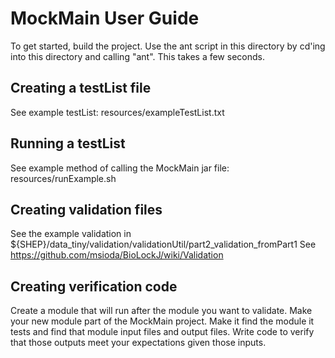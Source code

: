 # MockMain User Guide

To get started, build the project.  Use the ant script in this directory by cd'ing into this directory and calling "ant". This takes a few seconds.

## Creating a testList file

See example testList: resources/exampleTestList.txt

## Running a testList

See example method of calling the MockMain jar file: resources/runExample.sh

## Creating validation files

See the example validation in ${SHEP}/data_tiny/validation/validationUtil/part2_validation_fromPart1
See https://github.com/msioda/BioLockJ/wiki/Validation

## Creating verification code

Create a module that will run after the module you want to validate.  Make your new module part of the MockMain project.  Make it find the module it tests and find that module input files and output files.  Write code to verify that those outputs meet your expectations given those inputs.
